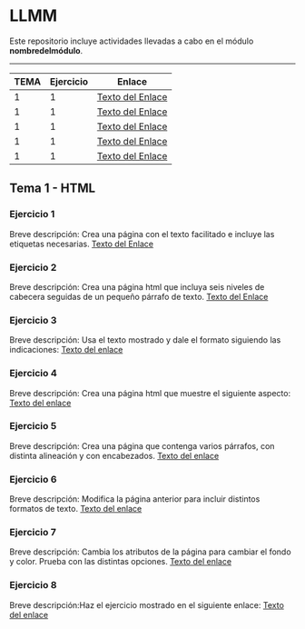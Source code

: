 # LLMM

Este repositorio incluye actividades llevadas a cabo en el módulo **nombredelmódulo**.

---
| TEMA  | Ejercicio | Enlace | 
| ----- | --------- | ------ |
| 1     |      1    | [Texto del Enlace](https://github.com/adrianortaaa/LLMM/blob/main/Ejercicio1.html) |
| 1     |      1    | [Texto del Enlace](https://github.com/adrianortaaa/LLMM/blob/main/Ejercicio1.html) |
| 1     |      1    | [Texto del Enlace](https://github.com/adrianortaaa/LLMM/blob/main/Ejercicio1.html) |
| 1     |      1    | [Texto del Enlace](https://github.com/adrianortaaa/LLMM/blob/main/Ejercicio1.html) |
| 1     |      1    | [Texto del Enlace](https://github.com/adrianortaaa/LLMM/blob/main/Ejercicio1.html) |



## Tema 1 - HTML

### Ejercicio 1
Breve descripción: 
Crea una página con el texto facilitado e incluye las etiquetas necesarias.
[Texto del Enlace](https://github.com/adrianortaaa/LLMM/blob/main/Ejercicio1.html)

### Ejercicio 2
Breve descripción:
Crea una página html que incluya seis niveles de cabecera seguidas de un pequeño párrafo de texto.
[Texto del Enlace](https://github.com/adrianortaaa/LLMM/blob/main/Ejercicio2.html)

### Ejercicio 3
Breve descripción:
Usa el texto mostrado y dale el formato siguiendo las indicaciones:
[Texto del enlace](https://github.com/adrianortaaa/LLMM/blob/main/Ejercicio3.html)

### Ejercicio 4
Breve descripción:
Crea una página html que muestre el siguiente aspecto:
[Texto del enlace](https://github.com/adrianortaaa/LLMM/blob/main/Ejercicio4.html)


### Ejercicio 5
Breve descripción:
Crea una página que contenga varios párrafos, con distinta alineación y con
encabezados.
[Texto del enlace](https://github.com/adrianortaaa/LLMM/blob/main/Ejercicio5.html)

### Ejercicio 6
Breve descripción:
Modifica la página anterior para incluir distintos formatos de texto.
[Texto del enlace](https://github.com/adrianortaaa/LLMM/blob/main/Ejercicio6.html)


### Ejercicio 7
Breve descripción:
Cambia los atributos de la página para cambiar el fondo y color. Prueba con las
distintas opciones.
[Texto del enlace](https://github.com/adrianortaaa/LLMM/blob/main/Ejercicio7.html)

### Ejercicio 8
Breve descripción:Haz el ejercicio mostrado en el siguiente enlace:
[Texto del enlace](https://github.com/adrianortaaa/LLMM/blob/main/Ejercicio8.html)


